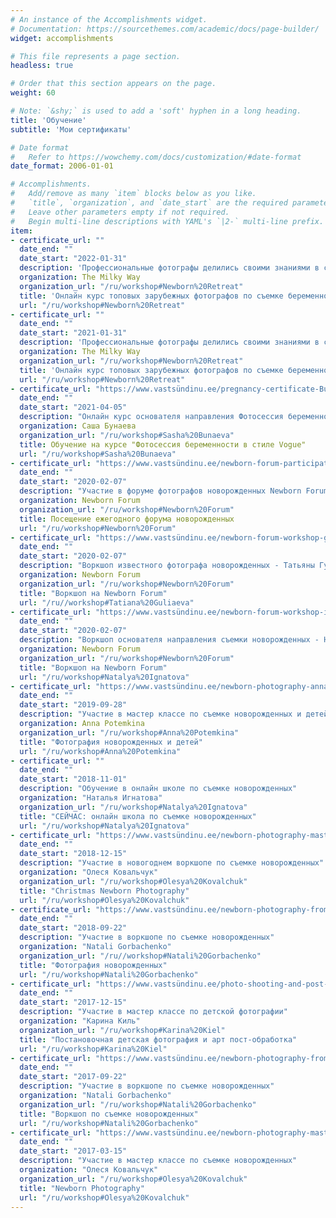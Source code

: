 ```yaml
---
# An instance of the Accomplishments widget.
# Documentation: https://sourcethemes.com/academic/docs/page-builder/
widget: accomplishments

# This file represents a page section.
headless: true

# Order that this section appears on the page.
weight: 60

# Note: `&shy;` is used to add a 'soft' hyphen in a long heading.
title: 'Обучение'
subtitle: 'Мои сертификаты'

# Date format
#   Refer to https://wowchemy.com/docs/customization/#date-format
date_format: 2006-01-01

# Accomplishments.
#   Add/remove as many `item` blocks below as you like.
#   `title`, `organization`, and `date_start` are the required parameters.
#   Leave other parameters empty if not required.
#   Begin multi-line descriptions with YAML's `|2-` multi-line prefix.
item:
- certificate_url: ""
  date_end: ""
  date_start: "2022-01-31"
  description: 'Профессиональные фотографы делились своими знаниями в съемке беременности и новорожденных'
  organization: The Milky Way
  organization_url: "/ru/workshop#Newborn%20Retreat"
  title: 'Онлайн курс топовых зарубежных фотографов по съемке беременности и новорожденных'
  url: "/ru/workshop#Newborn%20Retreat"
- certificate_url: ""
  date_end: ""
  date_start: "2021-01-31"
  description: 'Профессиональные фотографы делились своими знаниями в съемке беременности и новорожденных'
  organization: The Milky Way
  organization_url: "/ru/workshop#Newborn%20Retreat"
  title: 'Онлайн курс топовых зарубежных фотографов по съемке беременности и новорожденных'
  url: "/ru/workshop#Newborn%20Retreat"
- certificate_url: "https://www.vastsündinu.ee/pregnancy-certificate-Bunaeva.jpg"
  date_end: ""
  date_start: "2021-04-05"
  description: "Онлайн курс основателя направления Фотосессия беременности в стиле Vogue - Саши Бунаевой"
  organization: Саша Бунаева 
  organization_url: "/ru/workshop#Sasha%20Bunaeva"
  title: Обучение на курсе "Фотосессия беременности в стиле Vogue"
  url: "/ru/workshop#Sasha%20Bunaeva"
- certificate_url: "https://www.vastsündinu.ee/newborn-forum-participation.jpg"
  date_end: ""
  date_start: "2020-02-07"
  description: "Участие в форуме фотографов новорожденных Newborn Forum"
  organization: Newborn Forum 
  organization_url: "/ru/workshop#Newborn%20Forum"
  title: Посещение ежегодного форума новорожденных
  url: "/ru/workshop#Newborn%20Forum"
- certificate_url: "https://www.vastsündinu.ee/newborn-forum-workshop-g.jpg"
  date_end: ""
  date_start: "2020-02-07"
  description: "Воркшоп известного фотографа новорожденных - Татьяны Гуляевой"
  organization: Newborn Forum 
  organization_url: "/ru/workshop#Newborn%20Forum" 
  title: "Воркшоп на Newborn Forum"
  url: "/ru//workshop#Tatiana%20Guliaeva"
- certificate_url: "https://www.vastsündinu.ee/newborn-forum-workshop-i.jpg"
  date_end: ""
  date_start: "2020-02-07"
  description: "Воркшоп основателя направления съемки новорожденных - Натальи Игнатовой"
  organization: Newborn Forum 
  organization_url: "/ru/workshop#Newborn%20Forum"
  title: "Воркшоп на Newborn Forum"
  url: "/ru/workshop#Natalya%20Ignatova"
- certificate_url: "https://www.vastsündinu.ee/newborn-photography-annapotemkina.jpg"
  date_end: ""
  date_start: "2019-09-28"
  description: "Участие в мастер классе по съемке новорожденных и детей до года"
  organization: Anna Potemkina
  organization_url: "/ru/workshop#Anna%20Potemkina"
  title: "Фотография новорожденных и детей"
  url: "/ru/workshop#Anna%20Potemkina"  
- certificate_url: ""
  date_end: ""
  date_start: "2018-11-01"
  description: "Обучение в онлайн школе по съемке новорожденных"
  organization: "Наталья Игнатова"
  organization_url: "/ru/workshop#Natalya%20Ignatova"
  title: "СЕЙЧАС: онлайн школа по съемке новорожденных"
  url: "/ru/workshop#Natalya%20Ignatova" 
- certificate_url: "https://www.vastsündinu.ee/newborn-photography-masterclass-olesya-kovalchuk.jpg"
  date_end: ""
  date_start: "2018-12-15"
  description: "Участие в новогоднем воркшопе по съемке новорожденных"
  organization: "Олеся Ковальчук"
  organization_url: "/ru/workshop#Olesya%20Kovalchuk"
  title: "Christmas Newborn Photography"
  url: "/ru/workshop#Olesya%20Kovalchuk"   
- certificate_url: "https://www.vastsündinu.ee/newborn-photography-from-a-to-z.jpg"
  date_end: ""
  date_start: "2018-09-22"
  description: "Участие в воркшопе по съемке новорожденных"
  organization: "Natali Gorbachenko"
  organization_url: "/ru//workshop#Natali%20Gorbachenko"
  title: "Фотография новорожденных"
  url: "/ru/workshop#Natali%20Gorbachenko" 
- certificate_url: "https://www.vastsündinu.ee/photo-shooting-and-post-production-karina-kiel.jpg"
  date_end: ""
  date_start: "2017-12-15"
  description: "Участие в мастер классе по детской фотографии"
  organization: "Карина Киль"
  organization_url: "/ru/workshop#Karina%20Kiel"
  title: "Постановочная детская фотография и арт пост-обработка"
  url: "/ru/workshop#Karina%20Kiel" 
- certificate_url: "https://www.vastsündinu.ee/newborn-photography-from-a-to-z.jpg"
  date_end: ""
  date_start: "2017-09-22"
  description: "Участие в воркшопе по съемке новорожденных"
  organization: "Natali Gorbachenko"
  organization_url: "/ru/workshop#Natali%20Gorbachenko" 
  title: "Воркшоп по съемке новорожденных"
  url: "/ru/workshop#Natali%20Gorbachenko"  
- certificate_url: "https://www.vastsündinu.ee/newborn-photography-masterclass-olesya-kovalchuk.jpg"
  date_end: ""
  date_start: "2017-03-15"
  description: "Участие в мастер классе по съемке новорожденных"
  organization: "Олеся Ковальчук"
  organization_url: "/ru/workshop#Olesya%20Kovalchuk"
  title: "Newborn Photography"
  url: "/ru/workshop#Olesya%20Kovalchuk"   
---
```

